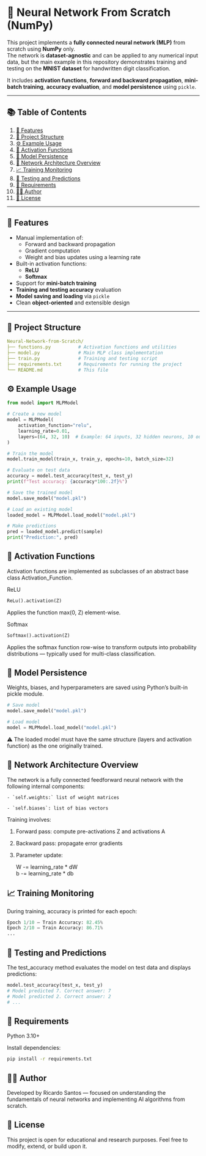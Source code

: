 # 🧠 Neural Network From Scratch (NumPy)

This project implements a **fully connected neural network (MLP)** from scratch using **NumPy** only.  
The network is **dataset-agnostic** and can be applied to any numerical input data, but the main example in this repository demonstrates training and testing on the **MNIST dataset** for handwritten digit classification.

It includes **activation functions**, **forward and backward propagation**, **mini-batch training**, **accuracy evaluation**, and **model persistence** using `pickle`.

---

## 📚 Table of Contents

1. [🚀 Features](#-features)  
2. [🧩 Project Structure](#-project-structure)  
3. [⚙️ Example Usage](#️-example-usage)  
4. [🧮 Activation Functions](#-activation-functions)  
5. [💾 Model Persistence](#-model-persistence)  
6. [🧠 Network Architecture Overview](#-network-architecture-overview)  
7. [📈 Training Monitoring](#-training-monitoring)  
8. [🧪 Testing and Predictions](#-testing-and-predictions)  
9. [🧰 Requirements](#-requirements)  
10. [👨‍💻 Author](#-author)  
11. [📜 License](#-license)

---

## 🚀 Features

- Manual implementation of:
  - Forward and backward propagation  
  - Gradient computation  
  - Weight and bias updates using a learning rate  
- Built-in activation functions:
  - **ReLU**
  - **Softmax**
- Support for **mini-batch training**
- **Training and testing accuracy** evaluation
- **Model saving and loading** via `pickle`
- Clean **object-oriented** and extensible design

---

## 🧩 Project Structure

```yaml
Neural-Network-from-Scratch/
├── functions.py          # Activation functions and utilities
├── model.py              # Main MLP class implementation
├── train.py              # Training and testing script
├── requirements.txt      # Requirements for running the project
└── README.md             # This file
```

## ⚙️ Example Usage 
```python
from model import MLPModel

# Create a new model
model = MLPModel(
    activation_function="relu",
    learning_rate=0.01,
    layers=(64, 32, 10)  # Example: 64 inputs, 32 hidden neurons, 10 outputs
)

# Train the model
model.train_model(train_x, train_y, epochs=10, batch_size=32)

# Evaluate on test data
accuracy = model.test_accuracy(test_x, test_y)
print(f"Test accuracy: {accuracy*100:.2f}%")

# Save the trained model
model.save_model("model.pkl")

# Load an existing model
loaded_model = MLPModel.load_model("model.pkl")

# Make predictions
pred = loaded_model.predict(sample)
print("Prediction:", pred)
```

## 🧮 Activation Functions

Activation functions are implemented as subclasses of an abstract base class Activation_Function.

ReLU
```python
ReLu().activation(Z)
```

Applies the function max(0, Z) element-wise.

Softmax
```python
Softmax().activation(Z)
```

Applies the softmax function row-wise to transform outputs into probability distributions — typically used for multi-class classification.

## 💾 Model Persistence

Weights, biases, and hyperparameters are saved using Python’s built-in pickle module.

```python
# Save model
model.save_model("model.pkl")

# Load model
model = MLPModel.load_model("model.pkl")
```

⚠️ The loaded model must have the same structure (layers and activation function) as the one originally trained.

## 🧠 Network Architecture Overview

The network is a fully connected feedforward neural network with the following internal components:

    - `self.weights:` list of weight matrices

    - `self.biases`: list of bias vectors

Training involves:

1. Forward pass: compute pre-activations Z and activations A

2. Backward pass: propagate error gradients

3. Parameter update:

    W -= learning_rate * dW  
    b -= learning_rate * db

## 📈 Training Monitoring

During training, accuracy is printed for each epoch:

```python
Epoch 1/10 — Train Accuracy: 82.45%
Epoch 2/10 — Train Accuracy: 86.71%
...
```

## 🧪 Testing and Predictions

The test_accuracy method evaluates the model on test data and displays predictions:

```python
model.test_accuracy(test_x, test_y)
# Model predicted 7. Correct answer: 7
# Model predicted 2. Correct answer: 2
# ...
```

## 🧰 Requirements

Python 3.10+

Install dependencies:
```bash
pip install -r requirements.txt
```

## 👨‍💻 Author

Developed by Ricardo Santos — focused on understanding the fundamentals of neural networks and implementing AI algorithms from scratch.

## 📜 License

This project is open for educational and research purposes.
Feel free to modify, extend, or build upon it.
